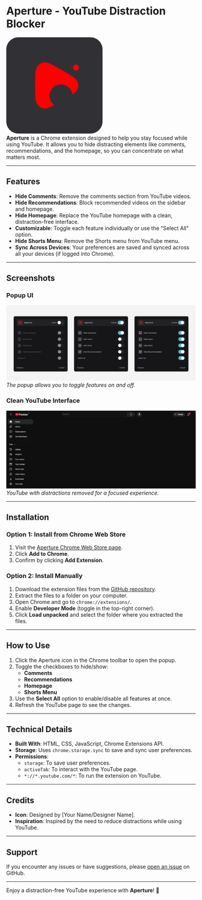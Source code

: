 # **Aperture - YouTube Distraction Blocker**

![Aperture Icon](icon128.png)  
**Aperture** is a Chrome extension designed to help you stay focused while using YouTube. It allows you to hide distracting elements like comments, recommendations, and the homepage, so you can concentrate on what matters most.

---

## **Features**

- **Hide Comments**: Remove the comments section from YouTube videos.
- **Hide Recommendations**: Block recommended videos on the sidebar and homepage.
- **Hide Homepage**: Replace the YouTube homepage with a clean, distraction-free interface.
- **Customizable**: Toggle each feature individually or use the "Select All" option.
- **Hide Shorts Menu**: Remove the Shorts menu from YouTube menu.
- **Sync Across Devices**: Your preferences are saved and synced across all your devices (if logged into Chrome).

---

## **Screenshots**

### Popup UI

![Popup UI](screenshots/popup.png)  
_The popup allows you to toggle features on and off._

### Clean YouTube Interface

![Clean YouTube](screenshots/clean-youtube.png)  
_YouTube with distractions removed for a focused experience._

---

## **Installation**

### **Option 1: Install from Chrome Web Store**

1. Visit the [Aperture Chrome Web Store page](https://chromewebstore.google.com/detail/aperture/lpaimnlpkkdkhbfhboiboacpoglaahaa).
2. Click **Add to Chrome**.
3. Confirm by clicking **Add Extension**.

### **Option 2: Install Manually**

1. Download the extension files from the [GitHub repository](https://github.com/your-username/aperture).
2. Extract the files to a folder on your computer.
3. Open Chrome and go to `chrome://extensions/`.
4. Enable **Developer Mode** (toggle in the top-right corner).
5. Click **Load unpacked** and select the folder where you extracted the files.

---

## **How to Use**

1. Click the Aperture icon in the Chrome toolbar to open the popup.
2. Toggle the checkboxes to hide/show:
   - **Comments**
   - **Recommendations**
   - **Homepage**
   - **Shorts Menu**
3. Use the **Select All** option to enable/disable all features at once.
4. Refresh the YouTube page to see the changes.

---

## **Technical Details**

- **Built With**: HTML, CSS, JavaScript, Chrome Extensions API.
- **Storage**: Uses `chrome.storage.sync` to save and sync user preferences.
- **Permissions**:
  - `storage`: To save user preferences.
  - `activeTab`: To interact with the YouTube page.
  - `*://*.youtube.com/*`: To run the extension on YouTube.

---

## **Credits**

- **Icon**: Designed by [Your Name/Designer Name].
- **Inspiration**: Inspired by the need to reduce distractions while using YouTube.

---

## **Support**

If you encounter any issues or have suggestions, please [open an issue](https://github.com/your-username/aperture/issues) on GitHub.

---

Enjoy a distraction-free YouTube experience with **Aperture**! 🚀
